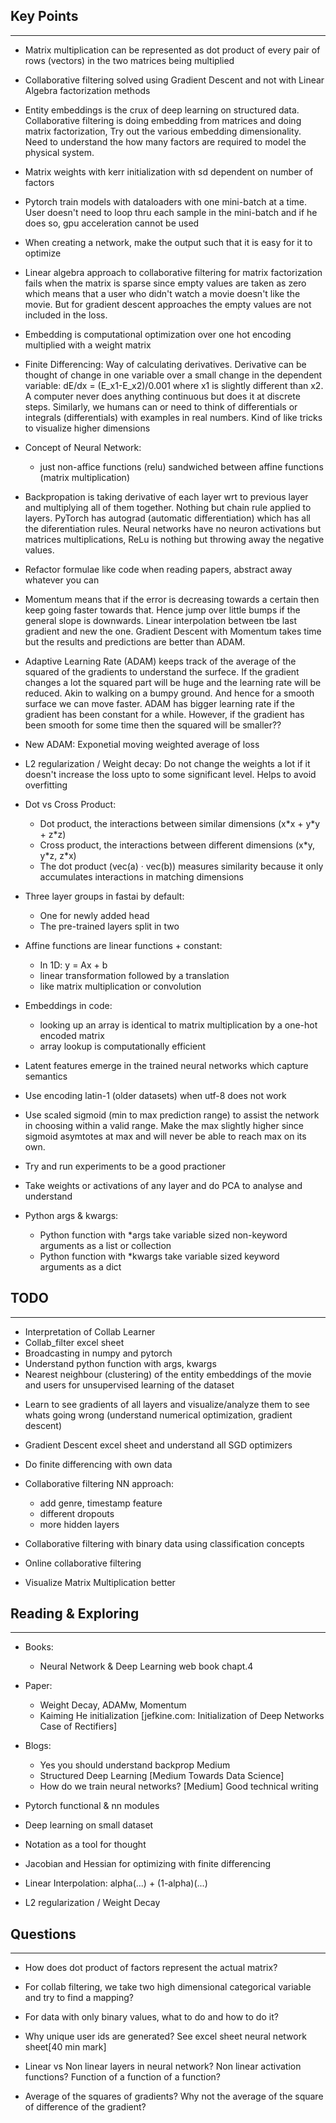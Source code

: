 ## Key Points
---

* Matrix multiplication can be represented as dot product of every pair of rows (vectors) in the two matrices being multiplied

* Collaborative filtering solved using Gradient Descent and not with Linear Algebra factorization methods

* Entity embeddings is the crux of deep learning on structured data. Collaborative filtering is doing embedding from matrices and doing matrix factorization, Try out the various embedding dimensionality. Need to understand the how many factors are required to model the physical system.

* Matrix weights with kerr initialization with sd dependent on number of factors

* Pytorch train models with dataloaders with one mini-batch at a time. User doesn't need to loop thru each sample in the mini-batch and if he does so, gpu acceleration cannot be used

* When creating a network, make the output such that it is easy for it to optimize

* Linear algebra approach to collaborative filtering for matrix factorization fails when the matrix is sparse since empty values are taken as zero which means that a user who didn't watch a movie doesn't like the movie. But for gradient descent approaches the empty values are not included in the loss.

* Embedding is computational optimization over one hot encoding multiplied with a weight matrix

* Finite Differencing: Way of calculating derivatives. Derivative can be thought of change in one variable over a small change in the dependent variable: dE/dx = (E_x1-E_x2)/0.001 where x1 is slightly different than x2. A computer never does anything continuous but does it at discrete steps. Similarly, we humans can or need to think of differentials or integrals (differentials) with examples in real numbers. Kind of like tricks to visualize higher dimensions

* Concept of Neural Network:
	* just non-affice functions (relu) sandwiched between affine functions (matrix multiplication) 

* Backpropation is taking derivative of each layer wrt to previous layer and multiplying all of them together. Nothing but chain rule applied to layers. PyTorch has autograd (automatic differentiation) which has all the diferentiation rules. Neural networks have no neuron activations but matrices multiplications, ReLu is nothing but throwing away the negative values.

* Refactor formulae like code when reading papers, abstract away whatever you can

* Momentum means that if the error is decreasing towards a certain then keep going faster towards that. Hence jump over little bumps if the general slope is downwards. Linear interpolation between tbe last gradient and new the one. Gradient Descent with Momentum takes time but the results and predictions are better than ADAM.

* Adaptive Learning Rate (ADAM) keeps track of the average of the squared of the gradients to understand the surfece. If the gradient changes a lot the squared part will be huge and the learning rate will be reduced. Akin to walking on a bumpy ground. And hence for a smooth surface we can move faster. ADAM has bigger learning rate if the gradient has been constant for a while. However, if the gradient has been smooth for some time then the squared will be smaller?? 

* New ADAM: Exponetial moving weighted average of loss

* L2 regularization / Weight decay: Do not change the weights a lot if it doesn't increase the loss upto to some significant level. Helps to avoid overfitting

* Dot vs Cross Product:
	* Dot product, the interactions between similar dimensions (x\*x + y\*y + z\*z)
	* Cross product, the interactions between different dimensions (x\*y, y\*z, z\*x)
	* The dot product (vec(a) · vec(b)) measures similarity because it only accumulates interactions in matching dimensions

* Three layer groups in fastai by default:
	* One for newly added head
	* The pre-trained layers split in two

* Affine functions are linear functions + constant:
	* In 1D: y = Ax + b
	* linear transformation followed by a translation
	* like matrix multiplication or convolution

* Embeddings in code:
	* looking up an array is identical to matrix multiplication by a one-hot encoded matrix
	* array lookup is computationally efficient

* Latent features emerge in the trained neural networks which capture semantics

* Use encoding latin-1 (older datasets) when utf-8 does not work 

* Use scaled sigmoid (min to max prediction range) to assist the network in choosing within a valid range. Make the max slightly higher since sigmoid asymtotes at max and will never be able to reach max on its own.

* Try and run experiments to be a good practioner

* Take weights or activations of any layer and do PCA to analyse and understand  

* Python args & kwargs:
	* Python function with *args take variable sized non-keyword arguments as a list or collection
	* Python function with *kwargs take variable sized keyword arguments as a dict

## TODO
---

- Interpretation of Collab Learner
- Collab_filter excel sheet
- Broadcasting in numpy and pytorch
- Understand python function with args, kwargs
- Nearest neighbour (clustering) of the entity embeddings of the movie and users for unsupervised learning of the dataset

* Learn to see gradients of all layers and visualize/analyze them to see whats going wrong (understand numerical optimization, gradient descent)
* Gradient Descent excel sheet and understand all SGD optimizers
* Do finite differencing with own data

* Collaborative filtering NN approach:
	* add genre, timestamp feature
	* different dropouts
	* more hidden layers
* Collaborative filtering with binary data using classification concepts
* Online collaborative filtering

- Visualize Matrix Multiplication better


## Reading & Exploring
---

* Books:
	* Neural Network & Deep Learning web book chapt.4

* Paper:
	* Weight Decay, ADAMw, Momentum
	* Kaiming He initialization [jefkine.com: Initialization of Deep Networks Case of Rectifiers]

* Blogs:
	* Yes you should understand backprop Medium
	* Structured Deep Learning [Medium Towards Data Science]
	* How do we train neural networks? [Medium] Good technical writing

* Pytorch functional & nn modules
* Deep learning on small dataset
* Notation as a tool for thought

* Jacobian and Hessian for optimizing with finite differencing
* Linear Interpolation: alpha(...) + (1-alpha)(...)
* L2 regularization / Weight Decay


## Questions
---

- How does dot product of factors represent the actual matrix?

- For collab filtering, we take two high dimensional categorical variable and try to find a mapping?

- For data with only binary values, what to do and how to do it?

- Why unique user ids are generated? See excel sheet neural network sheet[40 min mark]

- Linear vs Non linear layers in neural network? Non linear activation functions? Function of a function of a function?

- Average of the squares of gradients? Why not the average of the square of difference of the gradient?